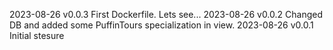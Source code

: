 
2023-08-26  v0.0.3  First Dockerfile. Lets see...
2023-08-26  v0.0.2  Changed DB and added some PuffinTours specialization in view.
2023-08-26  v0.0.1  Initial stesure

